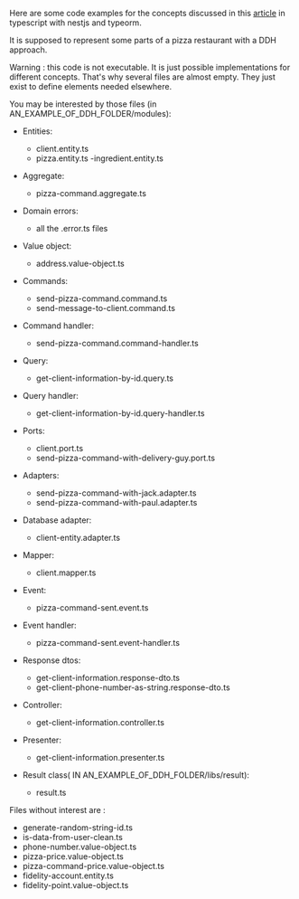Here are some code examples for the concepts discussed in this [article](https://www.sipios.com/blog-tech/9-tips-to-face-a-ddh-project-first-time) in typescript with nestjs and typeorm. 

It is supposed to represent some parts of a pizza restaurant with a DDH approach. 

Warning : this code is not executable. It is just possible implementations for different concepts. That's why several files are almost empty. They just exist to define elements needed elsewhere. 

You may be interested by those files (in AN_EXAMPLE_OF_DDH_FOLDER/modules): 
- Entities:
  - client.entity.ts
  - pizza.entity.ts
  -ingredient.entity.ts
- Aggregate:
  - pizza-command.aggregate.ts
- Domain errors:
  - all the .error.ts files
- Value object:
  - address.value-object.ts
- Commands:
  - send-pizza-command.command.ts
  - send-message-to-client.command.ts
- Command handler:
  - send-pizza-command.command-handler.ts
- Query:
  - get-client-information-by-id.query.ts
- Query handler:
  - get-client-information-by-id.query-handler.ts
- Ports: 
  - client.port.ts
  - send-pizza-command-with-delivery-guy.port.ts
- Adapters:
  - send-pizza-command-with-jack.adapter.ts
  - send-pizza-command-with-paul.adapter.ts
- Database adapter:
  - client-entity.adapter.ts
- Mapper:
  - client.mapper.ts
- Event:
  - pizza-command-sent.event.ts
- Event handler:
  - pizza-command-sent.event-handler.ts
- Response dtos:
  - get-client-information.response-dto.ts
  - get-client-phone-number-as-string.response-dto.ts
- Controller:
  - get-client-information.controller.ts
- Presenter:
  - get-client-information.presenter.ts

- Result class( IN AN_EXAMPLE_OF_DDH_FOLDER/libs/result):
  - result.ts


  
 
Files without interest are : 
- generate-random-string-id.ts
- is-data-from-user-clean.ts
- phone-number.value-object.ts
- pizza-price.value-object.ts
- pizza-command-price.value-object.ts
- fidelity-account.entity.ts
- fidelity-point.value-object.ts